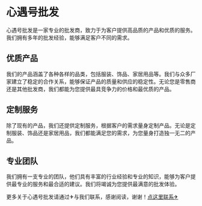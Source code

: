 # 心遇号批发

心遇号批发是一家专业的批发商，致力于为客户提供高品质的产品和优质的服务。我们拥有多年的批发经验，能够满足客户不同的需求。

## 优质产品

我们的产品涵盖了各种各样的品类，包括服装、饰品、家居用品等。我们与众多厂家建立了稳定的合作关系，能够保证产品的质量和供应的稳定性。无论您是零售商还是其他批发商，我们都能为您提供最具竞争力的价格和最优质的产品。

## 定制服务

除了现有的产品，我们还提供定制服务，根据客户的需求量身定制产品。无论是定制服装、饰品还是家居用品，我们都能满足您的需求，为您量身打造独一无二的产品。

## 专业团队

我们拥有一支专业的团队，他们具有丰富的行业经验和专业的知识，能够为客户提供最专业的服务和最合适的建议。我们将竭诚为您提供最满意的批发体验。

更多关于心遇号批发请通过✈与我们联系，感谢阅读，谢谢！[点这里联系✈](https://ads.k02.cc)